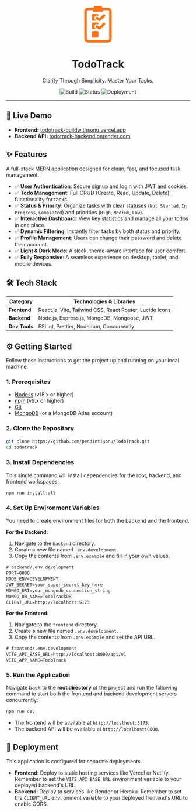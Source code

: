 <div align="center">
  <img src="frontend/public/logo.svg" alt="TodoTrack Logo" width="100" />
  <h1>TodoTrack</h1>
  <p>Clarity Through Simplicity. Master Your Tasks.</p>

  <p>
    <img alt="Build" src="https://img.shields.io/badge/Build-Passing-f97316">
    <img alt="Status" src="https://img.shields.io/badge/Status-Active-f97316">
    <img alt="Deployment" src="https://img.shields.io/badge/Deployment-Ready-f97316">
  </p>
</div>

---

## 🚀 Live Demo

- **Frontend:** [todotrack-buildwithsonu.vercel.app](https://todotrack-buildwithsonu.vercel.app/)
- **Backend API:** [todotrack-backend.onrender.com](https://todotrack-backend.onrender.com/)

## ✨ Features

A full-stack MERN application designed for clean, fast, and focused task management.

- ✅ **User Authentication**: Secure signup and login with JWT and cookies.
- ✅ **Todo Management**: Full CRUD (Create, Read, Update, Delete) functionality for tasks.
- ✅ **Status & Priority**: Organize tasks with clear statuses (`Not Started`, `In Progress`, `Completed`) and priorities (`High`, `Medium`, `Low`).
- ✅ **Interactive Dashboard**: View key statistics and manage all your todos in one place.
- ✅ **Dynamic Filtering**: Instantly filter tasks by both status and priority.
- ✅ **Profile Management**: Users can change their password and delete their account.
- ✅ **Light & Dark Mode**: A sleek, theme-aware interface for user comfort.
- ✅ **Fully Responsive**: A seamless experience on desktop, tablet, and mobile devices.

## 🛠️ Tech Stack

| Category      | Technologies & Libraries                                 |
| ------------- | -------------------------------------------------------- |
| **Frontend**  | React.js, Vite, Tailwind CSS, React Router, Lucide Icons |
| **Backend**   | Node.js, Express.js, MongoDB, Mongoose, JWT              |
| **Dev Tools** | ESLint, Prettier, Nodemon, Concurrently                  |

## ⚙️ Getting Started

Follow these instructions to get the project up and running on your local machine.

### 1. Prerequisites

- [Node.js](https://nodejs.org/) (v18.x or higher)
- [npm](https://www.npmjs.com/) (v9.x or higher)
- [Git](https://git-scm.com/)
- [MongoDB](https://www.mongodb.com/try/download/community) (or a MongoDB Atlas account)

### 2. Clone the Repository

```sh
git clone https://github.com/peddintisonu/TodoTrack.git
cd todotrack
```

### 3. Install Dependencies

This single command will install dependencies for the root, backend, and frontend workspaces.

```sh
npm run install:all
```

### 4. Set Up Environment Variables

You need to create environment files for both the backend and the frontend.

**For the Backend:**

1.  Navigate to the `backend` directory.
2.  Create a new file named `.env.development`.
3.  Copy the contents from `.env.example` and fill in your own values.

```env
# backend/.env.development
PORT=8000
NODE_ENV=DEVELOPMENT
JWT_SECRET=your_super_secret_key_here
MONGO_URI=your_mongodb_connection_string
MONGO_DB_NAME=TodoTrackDB
CLIENT_URL=http://localhost:5173
```

**For the Frontend:**

1.  Navigate to the `frontend` directory.
2.  Create a new file named `.env.development`.
3.  Copy the contents from `.env.example` and set the API URL.

```env
# frontend/.env.development
VITE_API_BASE_URL=http://localhost:8000/api/v1
VITE_APP_NAME=TodoTrack
```

### 5. Run the Application

Navigate back to the **root directory** of the project and run the following command to start both the frontend and backend development servers concurrently:

```sh
npm run dev
```

- The frontend will be available at `http://localhost:5173`.
- The backend API will be available at `http://localhost:8000`.

## 🚀 Deployment

This application is configured for separate deployments.

- **Frontend**: Deploy to static hosting services like Vercel or Netlify. Remember to set the `VITE_API_BASE_URL` environment variable to your deployed backend's URL.
- **Backend**: Deploy to services like Render or Heroku. Remember to set the `CLIENT_URL` environment variable to your deployed frontend's URL to enable CORS.
